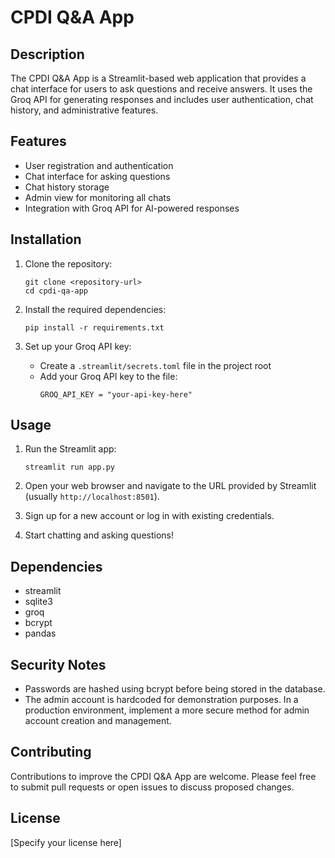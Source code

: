 # CPDI Q&A App

## Description
The CPDI Q&A App is a Streamlit-based web application that provides a chat interface for users to ask questions and receive answers. It uses the Groq API for generating responses and includes user authentication, chat history, and administrative features.

## Features
- User registration and authentication
- Chat interface for asking questions
- Chat history storage
- Admin view for monitoring all chats
- Integration with Groq API for AI-powered responses

## Installation

1. Clone the repository:
   ```
   git clone <repository-url>
   cd cpdi-qa-app
   ```

2. Install the required dependencies:
   ```
   pip install -r requirements.txt
   ```

3. Set up your Groq API key:
   - Create a `.streamlit/secrets.toml` file in the project root
   - Add your Groq API key to the file:
     ```
     GROQ_API_KEY = "your-api-key-here"
     ```

## Usage

1. Run the Streamlit app:
   ```
   streamlit run app.py
   ```

2. Open your web browser and navigate to the URL provided by Streamlit (usually `http://localhost:8501`).

3. Sign up for a new account or log in with existing credentials.

4. Start chatting and asking questions!


## Dependencies
- streamlit
- sqlite3
- groq
- bcrypt
- pandas

## Security Notes
- Passwords are hashed using bcrypt before being stored in the database.
- The admin account is hardcoded for demonstration purposes. In a production environment, implement a more secure method for admin account creation and management.

## Contributing
Contributions to improve the CPDI Q&A App are welcome. Please feel free to submit pull requests or open issues to discuss proposed changes.

## License
[Specify your license here]
